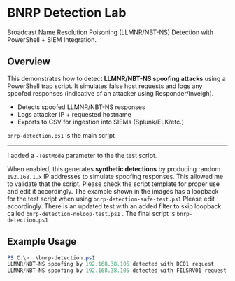# BNRP Detection Lab
Broadcast Name Resolution Poisoning (LLMNR/NBT-NS) Detection with PowerShell + SIEM Integration.

## Overview
This demonstrates how to detect **LLMNR/NBT-NS spoofing attacks** using a PowerShell trap script. 
It simulates false host requests and logs any spoofed responses (indicative of an attacker using Responder/Inveigh).

-  Detects spoofed LLMNR/NBT-NS responses
-  Logs attacker IP + requested hostname
-  Exports to CSV for ingestion into SIEMs (Splunk/ELK/etc.)

`bnrp-detection.ps1` is the main script

---

I added a `-TestMode` parameter to the the test script.  

When enabled, this generates **synthetic detections** by producing random `192.168.1.x` IP addresses 
to simulate spoofing responses. This allowed me to validate that the script. Please check the script
template for proper use and edit it accordingly. The example shown in the images has a loopback for the 
test script when using `bnrp-detection-safe-test.ps1` Please edit accordingly. There is an updated test 
with an added filter to skip loopback called `bnrp-detection-noloop-test.ps1` . The final script is 
`bnrp-detection.ps1`

##  Example Usage
```powershell
PS C:\> .\bnrp-detection.ps1
LLMNR/NBT-NS spoofing by 192.168.38.105 detected with DC01 request
LLMNR/NBT-NS spoofing by 192.168.38.105 detected with FILSRV01 request
